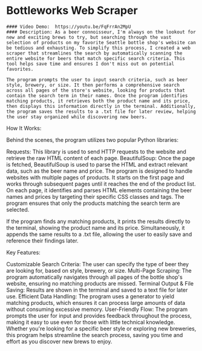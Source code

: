 # Bottleworks Web Scraper
    #### Video Demo:  https://youtu.be/FqFrrAn2MpU
    #### Description: As a beer connoisseur, I'm always on the lookout for new and exciting brews to try, but searching through the vast selection of products on my favorite Seattle bottle shop's website can be tedious and exhausting. To simplify this process, I created a web scraper that streamlines the search by automatically scanning the entire website for beers that match specific search criteria. This tool helps save time and ensures I don't miss out on potential favorites.

    The program prompts the user to input search criteria, such as beer style, brewery, or size. It then performs a comprehensive search across all pages of the store's website, looking for products that contain the search term in their names. Once the program identifies matching products, it retrieves both the product name and its price, then displays this information directly in the terminal. Additionally, the program saves the results to a .txt file for later review, helping the user stay organized while discovering new beers.

How It Works:

Behind the scenes, the program utilizes two popular Python libraries:

Requests: This library is used to send HTTP requests to the website and retrieve the raw HTML content of each page.
BeautifulSoup: Once the page is fetched, BeautifulSoup is used to parse the HTML and extract relevant data, such as the beer name and price.
The program is designed to handle websites with multiple pages of products. It starts on the first page and works through subsequent pages until it reaches the end of the product list. On each page, it identifies and parses HTML elements containing the beer names and prices by targeting their specific CSS classes and tags. The program ensures that only the products matching the search term are selected.

If the program finds any matching products, it prints the results directly to the terminal, showing the product name and its price. Simultaneously, it appends the same results to a .txt file, allowing the user to easily save and reference their findings later.

Key Features:

Customizable Search Criteria: The user can specify the type of beer they are looking for, based on style, brewery, or size.
Multi-Page Scraping: The program automatically navigates through all pages of the bottle shop's website, ensuring no matching products are missed.
Terminal Output & File Saving: Results are shown in the terminal and saved to a text file for later use.
Efficient Data Handling: The program uses a generator to yield matching products, which ensures it can process large amounts of data without consuming excessive memory.
User-Friendly Flow: The program prompts the user for input and provides feedback throughout the process, making it easy to use even for those with little technical knowledge.
Whether you're looking for a specific beer style or exploring new breweries, this program helps streamline the search process, saving you time and effort as you discover new brews to enjoy.
